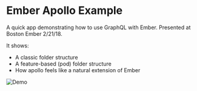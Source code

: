 # Ember Apollo Example
A quick app demonstrating how to use GraphQL with Ember. Presented at Boston Ember 2/21/18.

It shows:
- A classic folder structure
- A feature-based (pod) folder structure
- How apollo feels like a natural extension of Ember

![Demo](https://api.monosnap.com/rpc/file/download?id=I20QPb5gtR63baOMfXlzyYE4I8rkA0&type=attachment)
